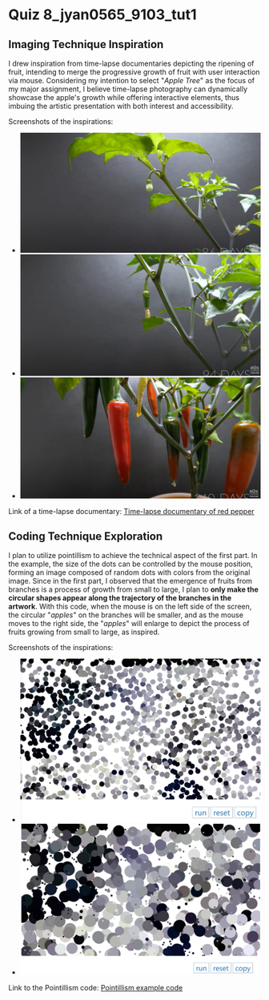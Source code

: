 # Quiz 8_jyan0565_9103_tut1
## Imaging Technique Inspiration

I drew inspiration from time-lapse documentaries depicting the ripening of fruit, intending to merge the progressive growth of fruit with user interaction via mouse. Considering my intention to select "*Apple Tree*" as the focus of my major assignment, I believe time-lapse photography can dynamically showcase the apple's growth while offering interactive elements, thus imbuing the artistic presentation with both interest and accessibility.

Screenshots of the inspirations:
* ![Pepper growing from time-lapse documentary 1](reademeImages\pepper1.png)
* ![Pepper growing from time-lapse documentary 2](reademeImages\pepper2.png)
* ![Pepper growing from time-lapse documentary 3](reademeImages\pepper3.png)

Link of a time-lapse documentary:
[Time-lapse documentary of red pepper](https://www.youtube.com/watch?v=UzggoZ3qHVE)

## Coding Technique Exploration

I plan to utilize pointillism to achieve the technical aspect of the first part. In the example, the size of the dots can be controlled by the mouse position, forming an image composed of random dots with colors from the original image. Since in the first part, I observed that the emergence of fruits from branches is a process of growth from small to large, I plan to **only make the circular shapes appear along the trajectory of the branches in the artwork**. With this code, when the mouse is on the left side of the screen, the circular "*apples*" on the branches will be smaller, and as the mouse moves to the right side, the "*apples*" will enlarge to depict the process of fruits growing from small to large, as inspired.

Screenshots of the inspirations:
* ![example of pointillism](reademeImages/code.png)
* ![example of pointillism](reademeImages/code2.png)

Link to the Pointillism code:
[Pointillism example code](https://p5js.org/zh-Hans/examples/image-pointillism.html)
